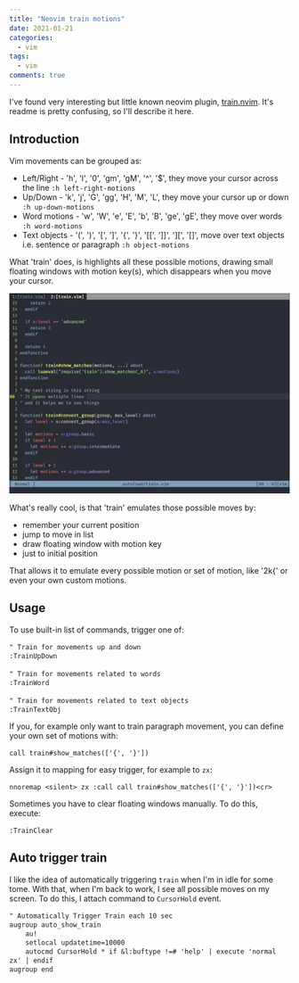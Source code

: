 ```yaml
---
title: "Neovim train motions"
date: 2021-01-21
categories:
  - vim
tags:
  - vim
comments: true
---
```


I've found very interesting but little known neovim plugin, [train.nvim](https://github.com/tjdevries/train.nvim).
It's readme is pretty confusing, so I'll describe it here.

## Introduction

Vim movements can be grouped as:
- Left/Right - 'h', 'l', '0', 'gm', 'gM', '^', '$', they move your cursor
  across the line `:h left-right-motions`
- Up/Down - 'k', 'j', 'G', 'gg', 'H', 'M', 'L', they move your cursor up
  or down `:h up-down-motions`
- Word motions - 'w', 'W', 'e', 'E', 'b', 'B', 'ge', 'gE', they move over words
  `:h word-motions`
- Text objects - '(', ')', '[', ']', '{', '}', '[[', ']]', '][', '[]', move over
  text objects i.e. sentence or paragraph `:h object-motions`


What 'train' does, is highlights all these possible motions, drawing small
floating windows with motion key(s), which disappears when you move your cursor.

[![train](https://github.com/tjdevries/train.nvim/blob/master/media/example.gif)](https://github.com/tjdevries/train.nvim/blob/master/media/example.gif)

What's really cool, is that 'train' emulates those possible moves by:
- remember your current position
- jump to move in list
- draw floating window with motion key
- just to initial position

That allows it to emulate every possible motion or set of motion, like '2k{' or
even your own custom motions.

## Usage

To use built-in list of commands, trigger one of:

```
" Train for movements up and down
:TrainUpDown

" Train for movements related to words
:TrainWord

" Train for movements related to text objects
:TrainTextObj
```

If you, for example only want to train paragraph movement, you can define your
own set of motions with:

```
call train#show_matches(['{', '}'])
```

Assign it to mapping for easy trigger, for example to `zx`:

```
nnoremap <silent> zx :call call train#show_matches(['{', '}'])<cr>
```

Sometimes you have to clear floating windows manually. To do this, execute:

```
:TrainClear
```

## Auto trigger train

I like the idea of automatically triggering `train` when I'm in idle for some
tome. With that, when I'm back to work, I see all possible moves on my screen.
To do this, I attach command to `CursorHold` event.

```
" Automatically Trigger Train each 10 sec
augroup auto_show_train
    au!
    setlocal updatetime=10000
    autocmd CursorHold * if &l:buftype !=# 'help' | execute 'normal zx' | endif
augroup end
```
